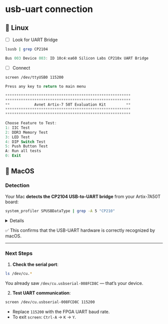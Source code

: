 # usb-uart connection



## :penguin: Linux

- [ ] Look for UART Bridge

```sh
lsusb | grep CP2104
```
>
```powershell
Bus 003 Device 003: ID 10c4:ea60 Silicon Labs CP210x UART Bridge
```

- [ ] Connect

```sh
screen /dev/ttyUSB0 115200
```
>
```powershell
Press any key to return to main menu

********************************************************
********************************************************
**           Avnet Artix-7 50T Evaluation Kit         **
********************************************************
********************************************************

Choose Feature to Test:
1: IIC Test
2: DDR3 Memory Test
3: LED Test
4: DIP Switch Test
5: Push Button Test
A: Run all tests
0: Exit
```

## :apple: MacOS

### Detection

Your Mac **detects the CP2104 USB-to-UART bridge** from your Artix-7A50T board:

```zsh
system_profiler SPUSBDataType | grep -A 5 "CP210"
```
<details>

```
            CP2104 USB to UART Bridge Controller:

              Product ID: 0xea60
              Vendor ID: 0x10c4  (Silicon Laboratories, Inc.)
              Version: 1.00
              Serial Number: 008FCD8C
              Speed: Up to 12 Mb/s
```

</details>

✅ This confirms that the USB-UART hardware is correctly recognized by macOS.

---

### Next Steps

1. **Check the serial port**:

```bash
ls /dev/cu.*
```

You already saw `/dev/cu.usbserial-008FCD8C` — that’s your device.

2. **Test UART communication**:

```bash
screen /dev/cu.usbserial-008FCD8C 115200
```

* Replace `115200` with the FPGA UART baud rate.
* To exit `screen`: `Ctrl-A` → `K` → `Y`.


